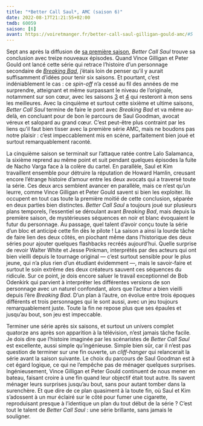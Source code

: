 ```yaml
---
title: "*Better Call Saul*, AMC (saison 6)"
date: 2022-08-17T21:21:55+02:00
tmdb: 60059 
saison: [6]
avant: https://voiretmanger.fr/better-call-saul-gilligan-gould-amc/#5
---
```


Sept ans après la diffusion de [sa première saison](https://voiretmanger.fr/better-call-saul-gilligan-gould-amc/), *Better Call Saul* trouve sa conclusion avec treize nouveaux épisodes. Quand Vince Gilligan et Peter Gould ont lancé cette série qui retrace l’histoire d’un personnage secondaire de [*Breaking Bad*](https://voiretmanger.fr/breaking-bad-gilligan/), j’étais loin de penser qu’il y aurait suffisamment d’idées pour tenir six saisons. Et pourtant, c’est indéniablement le cas : ce *spin-off* n’a cessé au fil des années de me surprendre, atteignant et même surpassant le niveau  de l’originale, notamment sur son cœur, avec les saisons [3](https://voiretmanger.fr/better-call-saul-gilligan-gould-amc/#3) et [4](https://voiretmanger.fr/better-call-saul-gilligan-gould-amc/#4) qui resteront à mon sens les meilleures. Avec la cinquième et surtout cette sixième et ultime saisons, *Better Call Saul* termine de faire le pont avec *Breaking Bad* et va même au-delà, en concluant pour de bon le parcours de Saul Goodman, avocat véreux et salopard au grand cœur. C’est peut-être plus contraint par les liens qu’il faut bien tisser avec la première série AMC, mais ne boudons pas notre plaisir : c’est impeccablement mis en scène, parfaitement bien joué et surtout remarquablement raconté.

La cinquième saison se terminait sur l’attaque ratée contre Lalo Salamanca, la sixième reprend au même point et suit pendant quelques épisodes la fuite de Nacho Varga face à la colère du cartel. En parallèle, Saul et Kim travaillent ensemble pour détruire la réputation de Howard Hamlin, creusant encore l’étrange histoire d’amour entre les deux avocats qui a traversé toute la série. Ces deux arcs semblent avancer en parallèle, mais ce n’est qu’un leurre, comme Vince Gilligan et Peter Gould savent si bien les exploiter. Ils occupent en tout cas toute la première moitié de cette conclusion, séparée en deux parties bien distinctes. *Better Call Saul* a toujours joué sur plusieurs plans temporels, l’essentiel se déroulant avant *Breaking Bad*, mais depuis la première saison, de mystérieuses séquences en noir et blanc évoquaient le futur du personnage. Au passage, quel talent d’avoir conçu toute la série d’un bloc et anticipé cette fin dès le pilote ! La saison a ainsi la lourde tâche de faire lien des deux côtés, en piochant même dans l’historique des deux séries pour ajouter quelques flashbacks recréés aujourd’hui. Quelle surprise de revoir Walter White et Jesse Pinkman, interprétés par des acteurs qui ont bien vieilli depuis le tournage original — c’est surtout sensible pour le plus jeune, qui n’a plus rien d’un étudiant évidemment —, mais le savoir-faire et surtout le soin extrême des deux créateurs sauvent ces séquences du ridicule. Sur ce point, je dois encore saluer le travail exceptionnel de	Bob Odenkirk qui parvient à interpréter les différentes versions de son personnage avec un naturel confondant, alors que l’acteur a bien vieilli depuis l’ère *Breaking Bad*. D’un plan à l’autre, on évolue entre trois époques différents et trois personnages qui le sont aussi, avec un jeu toujours remarquablement juste. Toute la fin ne repose plus que ses épaules et jusqu’au bout, son jeu est impeccable.

Terminer une série après six saisons, et surtout un univers complet quatorze ans après son apparition à la télévision, n’est jamais tâche facile. Je dois dire que l’histoire imaginée par les scénaristes de *Better Call Saul* est excellente, aussi simple qu’ingénieuse. Simple bien sûr, car il n’est pas question de terminer sur une fin ouverte, un *cliff-hanger* qui relancerait la série avant la saison suivante. Le choix du parcours de Saul Goodman est à cet égard logique, ce qui ne l’empêche pas de ménager quelques surprises. Ingénieusement, Vince Gilligan et Peter Gould continuent de nous mener en bateau, faisant croire à une fin quand leur objectif était tout autre. Ils savent ménager leurs surprises jusqu’au bout, sans pour autant tomber dans la surenchère. Et que dire de ce plan quasiment à la toute fin, où Saul et Kim s’adossent à un mur éclairé sur le côté pour fumer une cigarette, reproduisant presque à l’identique un plan du tout début de la série ? C’est tout le talent de *Better Call Saul* : une série brillante, sans jamais le souligner. 